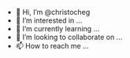 - 👋 Hi, I’m @christocheg
- 👀 I’m interested in ...
- 🌱 I’m currently learning ...
- 💞️ I’m looking to collaborate on ...
- 📫 How to reach me ...

<!---
christocheg/christocheg is a ✨ special ✨ repository because its `README.md` (this file) appears on your GitHub profile.
You can click the Preview link to take a look at your changes.
--->
